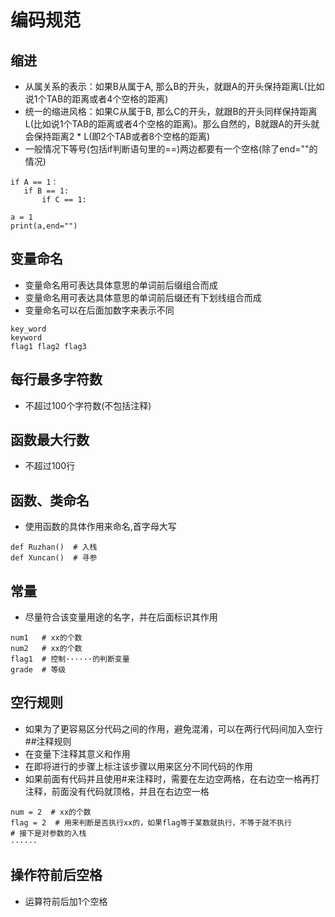# 编码规范
## 缩进
- 从属关系的表示：如果B从属于A, 那么B的开头，就跟A的开头保持距离L(比如说1个TAB的距离或者4个空格的距离)
- 统一的缩进风格：如果C从属于B, 那么C的开头，就跟B的开头同样保持距离L(比如说1个TAB的距离或者4个空格的距离)。那么自然的，B就跟A的开头就会保持距离2 * L(即2个TAB或者8个空格的距离)
- 一般情况下等号(包括if判断语句里的==)两边都要有一个空格(除了end=""的情况)
```
if A == 1：
   if B == 1:
       if C == 1:
```
```
a = 1
print(a,end="")
```
## 变量命名
- 变量命名用可表达具体意思的单词前后缀组合而成
- 变量命名用可表达具体意思的单词前后缀还有下划线组合而成
- 变量命名可以在后面加数字来表示不同
```
key_word
keyword
flag1 flag2 flag3
```
## 每行最多字符数
- 不超过100个字符数(不包括注释)
## 函数最大行数
- 不超过100行
## 函数、类命名
- 使用函数的具体作用来命名,首字母大写
```
def Ruzhan()  # 入栈
def Xuncan()  # 寻参
```
## 常量
- 尽量符合该变量用途的名字，并在后面标识其作用
```
num1   # xx的个数
num2   # xx的个数
flag1  # 控制······的判断变量
grade  # 等级
```
## 空行规则
- 如果为了更容易区分代码之间的作用，避免混淆，可以在两行代码间加入空行
##注释规则
- 在变量下注释其意义和作用
- 在即将进行的步骤上标注该步骤以用来区分不同代码的作用
- 如果前面有代码并且使用#来注释时，需要在左边空两格，在右边空一格再打注释，前面没有代码就顶格，并且在右边空一格
```
num = 2  # xx的个数
flag = 2  # 用来判断是否执行xx的，如果flag等于某数就执行，不等于就不执行
# 接下是对参数的入栈
······
```
## 操作符前后空格
- 运算符前后加1个空格
